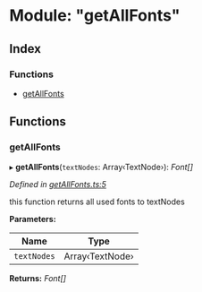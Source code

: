 
# Module: "getAllFonts"

## Index

### Functions

* [getAllFonts](_getallfonts_.md#getallfonts)

## Functions

###  getAllFonts

▸ **getAllFonts**(`textNodes`: Array‹TextNode›): *Font[]*

*Defined in [getAllFonts.ts:5](https://github.com/figma-plugin-helper-functions/figma-plugin-helpers/blob/1a9a479/src/helpers/getAllFonts.ts#L5)*

this function returns all used fonts to textNodes

**Parameters:**

Name | Type |
------ | ------ |
`textNodes` | Array‹TextNode› |

**Returns:** *Font[]*

